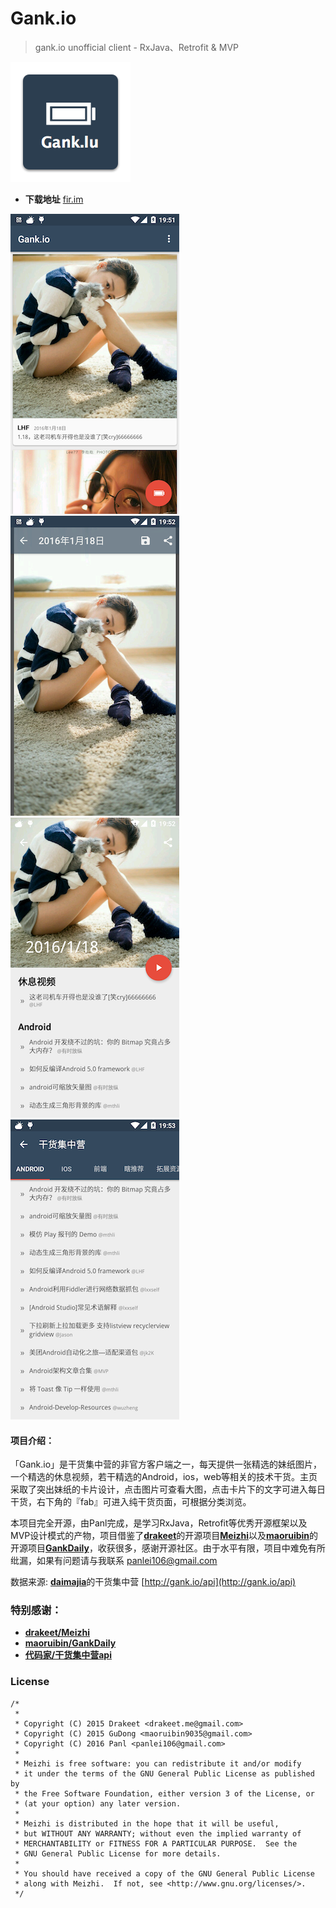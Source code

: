 # Gank.io
>gank.io unofficial client - RxJava、Retrofit &amp; MVP

![icon](/app/src/main/res/mipmap-xxxhdpi/ic_gank_lu.png)  

- **下载地址** [fir.im](http://fir.im/Gank)

![screen](screenshorts/gank_1.png)
![screen](screenshorts/gank_2.png)  
![screen](screenshorts/gank_4.png)
![screen](screenshorts/gank_5.png)

#### 项目介绍：
「Gank.io」是干货集中营的非官方客户端之一，每天提供一张精选的妹纸图片，一个精选的休息视频，若干精选的Android，ios，web等相关的技术干货。主页采取了突出妹纸的卡片设计，点击图片可查看大图，点击卡片下的文字可进入每日干货，右下角的『fab』可进入纯干货页面，可根据分类浏览。  

本项目完全开源，由Panl完成，是学习RxJava，Retrofit等优秀开源框架以及MVP设计模式的产物，项目借鉴了[**drakeet**](https://github.com/drakeet)的开源项目[**Meizhi**](https://github.com/drakeet/Meizhi)以及[**maoruibin**](https://github.com/maoruibin)的开源项目[**GankDaily**](https://github.com/maoruibin/GankDaily)，收获很多，感谢开源社区。由于水平有限，项目中难免有所纰漏，如果有问题请与我联系 panlei106@gmail.com  

数据来源: [**daimajia**](https://github.com/daimajia)的干货集中营 [http://gank.io/api](http://gank.io/api)

### 特别感谢：
- [**drakeet/Meizhi**](https://github.com/drakeet/Meizhi)
- [**maoruibin/GankDaily**](https://github.com/maoruibin/GankDaily)
- [**代码家/干货集中营api**](http://gank.io/api)

### License

    /*
     *       
     * Copyright (C) 2015 Drakeet <drakeet.me@gmail.com>
     * Copyright (C) 2015 GuDong <maoruibin9035@gmail.com>
     * Copyright (C) 2016 Panl <panlei106@gmail.com>
     *
     * Meizhi is free software: you can redistribute it and/or modify
     * it under the terms of the GNU General Public License as published by
     * the Free Software Foundation, either version 3 of the License, or
     * (at your option) any later version.
     *
     * Meizhi is distributed in the hope that it will be useful,
     * but WITHOUT ANY WARRANTY; without even the implied warranty of
     * MERCHANTABILITY or FITNESS FOR A PARTICULAR PURPOSE.  See the
     * GNU General Public License for more details.
     *
     * You should have received a copy of the GNU General Public License
     * along with Meizhi.  If not, see <http://www.gnu.org/licenses/>.
     */
